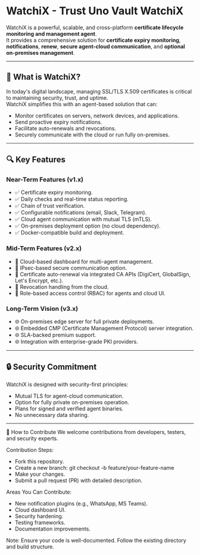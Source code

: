 # WatchiX - Trust Uno Vault WatchiX

WatchiX is a powerful, scalable, and cross-platform **certificate lifecycle monitoring and management agent**.  
It provides a comprehensive solution for **certificate expiry monitoring**, **notifications**,  **renew**, **secure agent-cloud communication**, and **optional on-premises management**.

---

## 🚀 What is WatchiX?

In today's digital landscape, managing SSL/TLS X.509 certificates is critical to maintaining security, trust, and uptime.  
WatchiX simplifies this with an agent-based solution that can:

- Monitor certificates on servers, network devices, and applications.
- Send proactive expiry notifications.
- Facilitate auto-renewals and revocations.
- Securely communicate with the cloud or run fully on-premises.

---

## 🔍 Key Features

### Near-Term Features (v1.x)
- ✅ Certificate expiry monitoring.
- ✅ Daily checks and real-time status reporting.
- ✅ Chain of trust verification.
- ✅ Configurable notifications (email, Slack, Telegram).
- ✅ Cloud agent communication with mutual TLS (mTLS).
- ✅ On-premises deployment option (no cloud dependency).
- ✅ Docker-compatible build and deployment.

### Mid-Term Features (v2.x)
- 🔄 Cloud-based dashboard for multi-agent management.
- 🔄 IPsec-based secure communication option.
- 🔄 Certificate auto-renewal via integrated CA APIs (DigiCert, GlobalSign, Let's Encrypt, etc.).
- 🔄 Revocation handling from the cloud.
- 🔄 Role-based access control (RBAC) for agents and cloud UI.

### Long-Term Vision (v3.x)
- 🌐 On-premises edge server for full private deployments.
- 🌐 Embedded CMP (Certificate Management Protocol) server integration.
- 🌐 SLA-backed premium support.
- 🌐 Integration with enterprise-grade PKI providers.

---

## 🔒 Security Commitment

WatchiX is designed with security-first principles:
- Mutual TLS for agent-cloud communication.
- Option for fully private on-premises operation.
- Plans for signed and verified agent binaries.
- No unnecessary data sharing.
---

🤝 How to Contribute
We welcome contributions from developers, testers, and security experts.

Contribution Steps:
- Fork this repository.
- Create a new branch: git checkout -b feature/your-feature-name
- Make your changes.
- Submit a pull request (PR) with detailed description.

Areas You Can Contribute:
- New notification plugins (e.g., WhatsApp, MS Teams).
- Cloud dashboard UI.
- Security hardening.
- Testing frameworks.
- Documentation improvements.

Note:
Ensure your code is well-documented.
Follow the existing directory and build structure.
